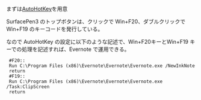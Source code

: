 まずは[AutoHotKey](http://www.autohotkey.com/)を用意

SurfacePen3 のトップボタンは、クリックで Win+F20、ダブルクリックで Win+F19 のキーコードを発行している。

なので AutoHotKey の設定に以下のような記述で、Win+F20キーとWin+F19 キーでの処理を記述すれば、Evernote で運用できる。  

```
 #F20::
 Run C:\Program Files (x86)\Evernote\Evernote\Evernote.exe /NewInkNote
 return
 #F19::
 Run C:\Program Files (x86)\Evernote\Evernote\Evernote.exe /Task:ClipScreen
 return
```

